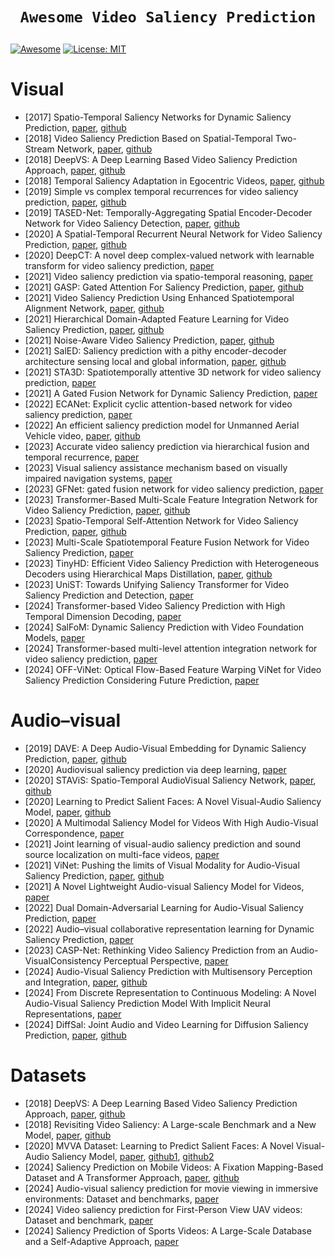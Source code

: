 # <p align=center>`Awesome Video Saliency Prediction`</p> # 

[![Awesome](https://cdn.rawgit.com/sindresorhus/awesome/d7305f38d29fed78fa85652e3a63e154dd8e8829/media/badge.svg)](https://github.com/amirhossein-kz/Awesome-Diffusion-Models-in-Medical-Imaging) 
[![License: MIT](https://img.shields.io/badge/License-MIT-green.svg)](https://opensource.org/licenses/MIT)

# Visual
* [2017] Spatio-Temporal Saliency Networks for Dynamic Saliency Prediction, [paper](https://arxiv.org/abs/1607.04730), [github](https://github.com/cagdasbak/dynamicsaliency)
* [2018] Video Saliency Prediction Based on Spatial-Temporal Two-Stream Network, [paper](https://ieeexplore.ieee.org/document/8543830), [github](https://github.com/zhangkao/IIP_TwoS_Saliency)
* [2018] DeepVS: A Deep Learning Based Video Saliency Prediction Approach, [paper](http://openaccess.thecvf.com/content_ECCV_2018/papers/Lai_Jiang_DeepVS_A_Deep_ECCV_2018_paper.pdf), [github](https://github.com/remega/OMCNN_2CLSTM)
* [2018] Temporal Saliency Adaptation in Egocentric Videos, [paper](https://arxiv.org/pdf/1808.09559v2), [github](https://github.com/imatge-upc/saliency-2018-videosalgan)
* [2019] Simple vs complex temporal recurrences for video saliency prediction, [paper](https://arxiv.org/pdf/1907.01869v4), [github](https://github.com/Linardos/SalEMA)
* [2019] TASED-Net: Temporally-Aggregating Spatial Encoder-Decoder Network for Video Saliency Detection, [paper](https://arxiv.org/abs/1908.05786), [github](https://github.com/MichiganCOG/TASED-Net)
* [2020] A Spatial-Temporal Recurrent Neural Network for Video Saliency Prediction, [paper](https://ieeexplore.ieee.org/document/9263359), [github](https://github.com/zhangkao/IIP_STRNN_Saliency)
* [2020] DeepCT: A novel deep complex-valued network with learnable transform for video saliency prediction, [paper](https://www.sciencedirect.com/science/article/pii/S0031320320300406?ref=pdf_download&fr=RR-2&rr=8c70c90d0dbbd25c)
* [2021] Video saliency prediction via spatio-temporal reasoning, [paper](https://www.sciencedirect.com/science/article/pii/S092523122101170X?ref=pdf_download&fr=RR-2&rr=8c70d7f5db70d25c)
* [2021] GASP: Gated Attention For Saliency Prediction, [paper](https://arxiv.org/pdf/2206.04590v1), [github](https://github.com/knowledgetechnologyuhh/gasp)
* [2021] Video Saliency Prediction Using Enhanced Spatiotemporal Alignment Network, [paper](https://arxiv.org/pdf/2001.00292), [github](https://github.com/cj4L/ESAN-VSP)
* [2021] Hierarchical Domain-Adapted Feature Learning for Video Saliency Prediction, [paper](https://arxiv.org/abs/2010.01220), [github](https://github.com/perceivelab/hd2s)
* [2021] Noise-Aware Video Saliency Prediction, [paper](https://arxiv.org/pdf/2104.08038v2), [github](https://github.com/NVlabs/NAT-saliency)
* [2021] SalED: Saliency prediction with a pithy encoder-decoder architecture sensing local and global information, [paper](https://www.sciencedirect.com/science/article/pii/S0262885621000548?via%3Dihub), [github](https://github.com/WZq975/SalED)
* [2021] STA3D: Spatiotemporally attentive 3D network for video saliency prediction, [paper](https://www.sciencedirect.com/science/article/pii/S0167865521001409?via%3Dihub)
* [2021] A Gated Fusion Network for Dynamic Saliency Prediction, [paper](https://arxiv.org/pdf/2102.07682)
* [2022] ECANet: Explicit cyclic attention-based network for video saliency prediction, [paper](https://www.sciencedirect.com/science/article/pii/S0925231221015022?via%3Dihub)
* [2022] An efficient saliency prediction model for Unmanned Aerial Vehicle video, [paper](https://www.sciencedirect.com/science/article/pii/S0924271622002763?ref=pdf_download&fr=RR-2&rr=8c71154b98711cc1#fig2), [github](https://github.com/zhangkao/IIP_UAVSal_Saliency)
* [2023] Accurate video saliency prediction via hierarchical fusion and temporal recurrence, [paper](https://www.sciencedirect.com/science/article/pii/S026288562300118X)
* [2023] Visual saliency assistance mechanism based on visually impaired navigation systems, [paper](https://www.sciencedirect.com/science/article/pii/S0141938223001154?ref=pdf_download&fr=RR-2&rr=8c710e95197d1cc1)
* [2023] GFNet: gated fusion network for video saliency prediction, [paper](https://link.springer.com/article/10.1007/s10489-023-04861-5)
* [2023] Transformer-Based Multi-Scale Feature Integration Network for Video Saliency Prediction, [paper](https://ieeexplore.ieee.org/document/10130326), [github](https://github.com/wusonghe/TMFI-Net)
* [2023] Spatio-Temporal Self-Attention Network for Video Saliency Prediction, [paper](https://arxiv.org/pdf/2108.10696v2), [github](https://github.com/come880412/STSANet)
* [2023] Multi-Scale Spatiotemporal Feature Fusion Network for Video Saliency Prediction, [paper](https://ieeexplore.ieee.org/document/10269025)
* [2023] TinyHD: Efficient Video Saliency Prediction with Heterogeneous Decoders using Hierarchical Maps Distillation, [paper](https://arxiv.org/pdf/2301.04619v1), [github](https://github.com/feiyanhu/tinyhd)
* [2023] UniST: Towards Unifying Saliency Transformer for Video Saliency Prediction and Detection, [paper](https://arxiv.org/pdf/2309.08220v1)
* [2024] Transformer-based Video Saliency Prediction with High Temporal Dimension Decoding, [paper](https://arxiv.org/pdf/2401.07942)
* [2024] SalFoM: Dynamic Saliency Prediction with Video Foundation Models, [paper](https://arxiv.org/pdf/2404.03097)
* [2024] Transformer-based multi-level attention integration network for video saliency prediction, [paper](https://link.springer.com/article/10.1007/s11042-024-19404-4)
* [2024] OFF-ViNet: Optical Flow-Based Feature Warping ViNet for Video Saliency Prediction Considering Future Prediction, [paper](https://ieeexplore.ieee.org/document/10508805?denied=)

# Audio–visual

* [2019] DAVE: A Deep Audio-Visual Embedding for Dynamic Saliency Prediction, [paper](https://arxiv.org/abs/1905.10693), [github](https://github.com/hrtavakoli/DAVE)
* [2020] Audiovisual saliency prediction via deep learning, [paper](https://www.sciencedirect.com/science/article/pii/S0925231220318920?ref=pdf_download&fr=RR-2&rr=8c70cc4f993ad25c)
* [2020] STAViS: Spatio-Temporal AudioVisual Saliency Network, [paper](https://arxiv.org/abs/2001.03063), [github](https://github.com/atsiami/STAViS)
* [2020] Learning to Predict Salient Faces: A Novel Visual-Audio Saliency Model, [paper](https://www.ecva.net/papers/eccv_2020/papers_ECCV/papers/123650409.pdf), [github](https://github.com/MinglangQiao/visual_audio_saliency)
* [2020] A Multimodal Saliency Model for Videos With High Audio-Visual Correspondence, [paper](https://ieeexplore.ieee.org/document/8962278)
* [2021] Joint learning of visual-audio saliency prediction and sound source localization on multi-face videos, [paper](https://arxiv.org/pdf/2111.08567)
* [2021] ViNet: Pushing the limits of Visual Modality for Audio-Visual Saliency Prediction, [paper](https://arxiv.org/pdf/2012.06170v3), [github](https://github.com/samyak0210/ViNet)
* [2021] A Novel Lightweight Audio-visual Saliency Model for Videos, [paper](https://ieeexplore.ieee.org/document/9428415)
* [2022] Dual Domain-Adversarial Learning for Audio-Visual Saliency Prediction, [paper](https://arxiv.org/pdf/2208.05220v2)
* [2022] Audio–visual collaborative representation learning for Dynamic Saliency Prediction, [paper](https://www.sciencedirect.com/science/article/pii/S0950705122008486?via%3Dihub)
* [2023] CASP-Net: Rethinking Video Saliency Prediction from an Audio-VisualConsistency Perceptual Perspective, [paper](https://arxiv.org/abs/2303.06357)
* [2024] Audio-Visual Saliency Prediction with Multisensory Perception and Integration, [paper](https://www.sciencedirect.com/science/article/abs/pii/S0262885624000581), [github](https://github.com/oraclefina/MSPI)
* [2024] From Discrete Representation to Continuous Modeling: A Novel Audio-Visual Saliency Prediction Model With Implicit Neural Representations, [paper](https://ieeexplore.ieee.org/document/10502245)
* [2024] DiffSal: Joint Audio and Video Learning for Diffusion Saliency Prediction, [paper](https://arxiv.org/abs/2403.01226), [github](https://github.com/junwenxiong/diff_sal)
  
# Datasets
* [2018] DeepVS: A Deep Learning Based Video Saliency Prediction Approach, [paper](https://arxiv.org/pdf/1709.06316v3), [github](https://github.com/remega/LEDOV-eye-tracking-database)
* [2018] Revisiting Video Saliency: A Large-scale Benchmark and a New Model, [paper](https://arxiv.org/abs/1801.07424), [github](https://github.com/wenguanwang/DHF1K)
* [2020] MVVA Dataset: Learning to Predict Salient Faces: A Novel Visual-Audio Saliency Model, [paper](https://arxiv.org/abs/2103.15438), [github1](https://github.com/MinglangQiao/MVVA-Database), [github2](https://github.com/MinglangQiao/visual_audio_saliency)
* [2024] Saliency Prediction on Mobile Videos: A Fixation Mapping-Based Dataset and A Transformer Approach, [paper](https://ieeexplore.ieee.org/abstract/document/10360106), [github](https://github.com/wenshijie110/MVFormer)
* [2024] Audio-visual saliency prediction for movie viewing in immersive environments: Dataset and benchmarks, [paper](https://www.sciencedirect.com/science/article/pii/S1047320324000506)
* [2024] Video saliency prediction for First-Person View UAV videos: Dataset and benchmark, [paper](https://www.sciencedirect.com/science/article/pii/S0925231224006477?ref=pdf_download&fr=RR-2&rr=8c7102c00ad21cc1)
* [2024] Saliency Prediction of Sports Videos: A Large-Scale Database and a Self-Adaptive Approach, [paper](https://ieeexplore.ieee.org/abstract/document/10446481)





